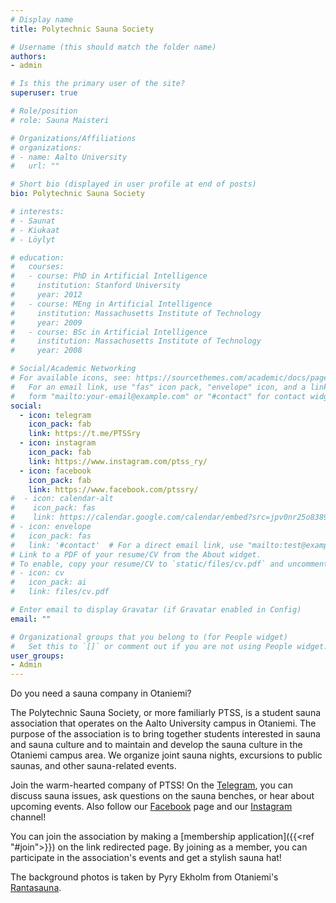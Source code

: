 ```yaml
---
# Display name
title: Polytechnic Sauna Society

# Username (this should match the folder name)
authors:
- admin

# Is this the primary user of the site?
superuser: true

# Role/position
# role: Sauna Maisteri

# Organizations/Affiliations
# organizations:
# - name: Aalto University
#   url: ""

# Short bio (displayed in user profile at end of posts)
bio: Polytechnic Sauna Society

# interests:
# - Saunat
# - Kiukaat
# - Löylyt

# education:
#   courses:
#   - course: PhD in Artificial Intelligence
#     institution: Stanford University
#     year: 2012
#   - course: MEng in Artificial Intelligence
#     institution: Massachusetts Institute of Technology
#     year: 2009
#   - course: BSc in Artificial Intelligence
#     institution: Massachusetts Institute of Technology
#     year: 2008

# Social/Academic Networking
# For available icons, see: https://sourcethemes.com/academic/docs/page-builder/#icons
#   For an email link, use "fas" icon pack, "envelope" icon, and a link in the
#   form "mailto:your-email@example.com" or "#contact" for contact widget.
social:
  - icon: telegram
    icon_pack: fab
    link: https://t.me/PTSSry
  - icon: instagram
    icon_pack: fab
    link: https://www.instagram.com/ptss_ry/
  - icon: facebook
    icon_pack: fab
    link: https://www.facebook.com/ptssry/
#  - icon: calendar-alt
#    icon_pack: fas
#    link: https://calendar.google.com/calendar/embed?src=jpv0nr25o8389bl3mao4q3hb9s%40group.calendar.google.com
# - icon: envelope
#   icon_pack: fas
#   link: '#contact'  # For a direct email link, use "mailto:test@example.org".
# Link to a PDF of your resume/CV from the About widget.
# To enable, copy your resume/CV to `static/files/cv.pdf` and uncomment the lines below.
# - icon: cv
#   icon_pack: ai
#   link: files/cv.pdf

# Enter email to display Gravatar (if Gravatar enabled in Config)
email: ""

# Organizational groups that you belong to (for People widget)
#   Set this to `[]` or comment out if you are not using People widget.
user_groups:
- Admin
---
```


Do you need a sauna company in Otaniemi?

The Polytechnic Sauna Society, or more familiarly PTSS, is a student sauna association that operates on the Aalto University campus in Otaniemi. The purpose of the association is to bring together students interested in sauna and sauna culture and to maintain and develop the sauna culture in the Otaniemi campus area. We organize joint sauna nights, excursions to public saunas, and other sauna-related events.

Join the warm-hearted company of PTSS! On the [Telegram](https://t.me/PTSSry), you can discuss sauna issues, ask questions on the sauna benches, or hear about upcoming events. Also follow our [Facebook](https://www.facebook.com/ptssry/) page and our [Instagram](https://www.instagram.com/ptss_ry/) channel!

You can join the association by making a [membership application]({{<ref "#join">}}) on the link redirected page. By joining as a member, you can participate in the association's events and get a stylish sauna hat!

The background photos is taken by Pyry Ekholm from Otaniemi's [Rantasauna](https://www.ayy.fi/en/rantasauna).
